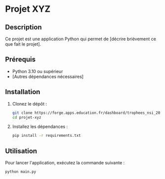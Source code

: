 # Projet XYZ

## Description
Ce projet est une application Python qui permet de [décrire brièvement ce que fait le projet].

## Prérequis
- Python 3.10 ou supérieur
- [Autres dépendances nécessaires]

## Installation
1. Clonez le dépôt :
    ```bash
    git clone https://forge.apps.education.fr/dashboard/trophees_nsi_2025/projet-xyz.git
    cd projet-xyz
    ```

2. Installez les dépendances :
    ```bash
    pip install -r requirements.txt
    ```

## Utilisation
Pour lancer l'application, exécutez la commande suivante :
```bash
python main.py
